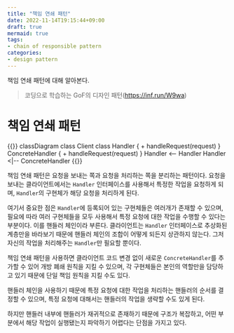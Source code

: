 ```yaml
---
title: "책임 연쇄 패턴"
date: 2022-11-14T19:15:44+09:00
draft: true
mermaid: true
tags:
- chain of responsible pattern
categories:
- design pattern
---
```

책임 연쇄 패턴에 대해 알아본다.
<!--more-->

> 코딩으로 학습하는 GoF의 디자인 패턴(https://inf.run/W9wa)

# 책임 연쇄 패턴

{{<mermaid>}}
classDiagram
    class Client
    class Handler {
        + handleRequest(request)
    }
    ConcreteHandler {
        + handleRequest(request)
    }
    Handler <-- Handler
    Handler <|-- ConcreteHandler
{{</mermaid>}}

책임 연쇄 패턴은 요청을 보내는 쪽과 요청을 처리하는 쪽을 분리하는 패턴이다. 요청을 보내는 클라이언트에서는 `Handler` 인터페이스를 사용해서 특정한 작업을 요청하게 되며, `Handler`의 구현체가 해당 요청을 처리하게 된다.

여기서 중요한 점은 `Handler`에 등록되어 있는 구현체들은 여러개가 존재할 수 있으며, 필요에 따라 여러 구현체들을 모두 사용해서 특정 요청에 대한 작업을 수행할 수 있다는 부분이다. 이를 핸들러 체인이라 부른다. 클라이언트는 `Handler` 인터페이스로 추상화된 계층만을 바라보기 때문에 핸들러 체인의 조합이 어떻게 되든지 상관하지 않는다. 그저 자신의 작업을 처리해주는 `Handler`만 필요할 뿐이다.

책임 연쇄 패턴을 사용하면 클라이언트 코드 변경 없이 새로운 `ConcreteHandler`를 추가할 수 있어 개방 폐쇄 원칙을 지킬 수 있으며, 각 구현체들은 본인의 역할만을 담당하고 있기 때문에 단일 책임 원칙을 지킬 수도 있다.

핸들러 체인을 사용하기 때문에 특정 요청에 대한 작업을 처리하는 핸들러의 순서를 결정할 수 있으며, 특정 요청에 대해서는 핸들러의 작업을 생략할 수도 있게 된다.

하지만 핸들러 내부에 핸들러가 재귀적으로 존재하기 때문에 구조가 복잡하고, 어떤 부분에서 해당 작업이 실행됐는지 파악하기 어렵다는 단점을 가지고 있다.